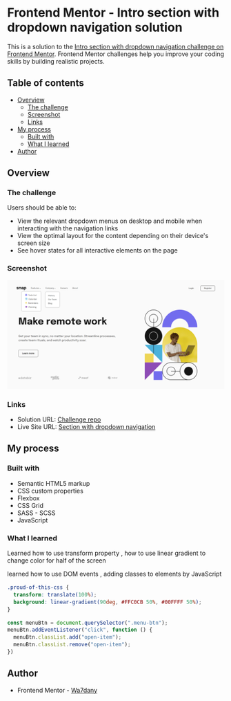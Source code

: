 # Frontend Mentor - Intro section with dropdown navigation solution

This is a solution to the [Intro section with dropdown navigation challenge on Frontend Mentor](https://www.frontendmentor.io/challenges/intro-section-with-dropdown-navigation-ryaPetHE5). Frontend Mentor challenges help you improve your coding skills by building realistic projects. 

## Table of contents

- [Overview](#overview)
  - [The challenge](#the-challenge)
  - [Screenshot](#screenshot)
  - [Links](#links)
- [My process](#my-process)
  - [Built with](#built-with)
  - [What I learned](#what-i-learned)
- [Author](#author)


## Overview

### The challenge

Users should be able to:

- View the relevant dropdown menus on desktop and mobile when interacting with the navigation links
- View the optimal layout for the content depending on their device's screen size
- See hover states for all interactive elements on the page

### Screenshot

![Section with dropdown navigation](images/dropdown-navigation-section.png)

### Links

- Solution URL: [Challenge repo](https://github.com/Wa7dany/Frontend-mentor/tree/main/Section-With-Dropdown-Navigation)
- Live Site URL: [Section with dropdown navigation](https://wa7dany.github.io/Frontend-mentor/Section-With-Dropdown-Navigation/section-with-dropdown-navigation.html)

## My process

### Built with

- Semantic HTML5 markup
- CSS custom properties
- Flexbox
- CSS Grid
- SASS - SCSS
- JavaScript

### What I learned

Learned how to use transform property , how to use linear gradient to change color for half of the screen

learned how to use DOM events , adding classes to elements by JavaScript

```css
.proud-of-this-css {
  transform: translate(100%);
  background: linear-gradient(90deg, #FFC0CB 50%, #00FFFF 50%);
}
```
```js
const menuBtn = document.querySelector(".menu-btn");
menuBtn.addEventListener("click", function () {
  menuBtn.classList.add("open-item");
  menuBtn.classList.remove("open-item");
})
```

## Author

- Frontend Mentor - [Wa7dany](https://www.frontendmentor.io/profile/Wa7dany)
